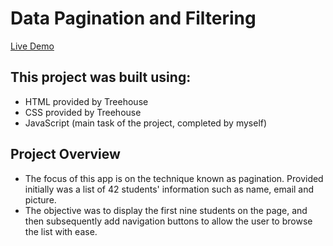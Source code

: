 # Data Pagination and Filtering

[Live Demo](https://chrysalynn.github.io/data_pagination_and_filtering/)

## This project was built using:

- HTML provided by Treehouse
- CSS provided by Treehouse
- JavaScript (main task of the project, completed by myself)

## Project Overview

- The focus of this app is on the technique known as pagination. Provided initially was a list of 42 students' information such as name, email and picture. 
- The objective was to display the first nine students on the page, and then subsequently add navigation buttons to allow the user to browse the list with ease. 

